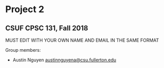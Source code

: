 # Project 2
## CSUF CPSC 131, Fall 2018

MUST EDIT WITH YOUR OWN NAME AND EMAIL IN THE SAME FORMAT

Group members:
- Austin Nguyen austinnguyena@csu.fullerton.edu


